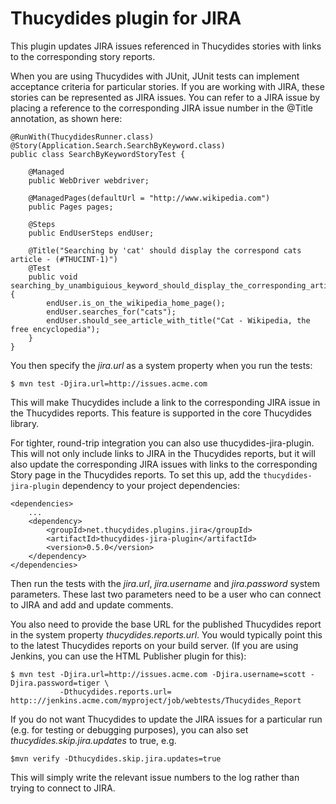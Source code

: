 # Thucydides plugin for JIRA

This plugin updates JIRA issues referenced in Thucydides stories with links to the corresponding story reports.

When you are using Thucydides with JUnit, JUnit tests can implement acceptance criteria for particular stories. If you
are working with JIRA, these stories can be represented as JIRA issues. You can refer to a JIRA issue by placing a
reference to the corresponding JIRA issue number in the @Title annotation, as shown here:

    @RunWith(ThucydidesRunner.class)
    @Story(Application.Search.SearchByKeyword.class)
    public class SearchByKeywordStoryTest {

        @Managed
        public WebDriver webdriver;

        @ManagedPages(defaultUrl = "http://www.wikipedia.com")
        public Pages pages;

        @Steps
        public EndUserSteps endUser;

        @Title("Searching by 'cat' should display the correspond cats article - (#THUCINT-1)")
        @Test
        public void searching_by_unambiguious_keyword_should_display_the_corresponding_article() {
            endUser.is_on_the_wikipedia_home_page();
            endUser.searches_for("cats");
            endUser.should_see_article_with_title("Cat - Wikipedia, the free encyclopedia");
        }
    }

You then specify the *jira.url* as a system property when you run the tests:

    $ mvn test -Djira.url=http://issues.acme.com

This will make Thucydides include a link to the corresponding JIRA issue in the Thucydides reports. This feature is
supported in the core Thucydides library.

For tighter, round-trip integration you can also use thucydides-jira-plugin. This will not only include links to JIRA
in the Thucydides reports, but it will also update the corresponding JIRA issues with links to the corresponding
Story page in the Thucydides reports. To set this up, add the `thucydides-jira-plugin` dependency to your project
dependencies:

    <dependencies>
        ...
        <dependency>
            <groupId>net.thucydides.plugins.jira</groupId>
            <artifactId>thucydides-jira-plugin</artifactId>
            <version>0.5.0</version>
        </dependency>
    </dependencies>

Then run the tests with the *jira.url*, *jira.username* and *jira.password* system parameters. These last two
parameters need to be a user who can connect to JIRA and add and update comments.

You also need to provide the base URL for the published Thucydides report in the system property
*thucydides.reports.url*. You would typically point this to the latest Thucydides reports on your build server.
(If you are using Jenkins, you can use the HTML Publisher plugin for this):

    $ mvn test -Djira.url=http://issues.acme.com -Djira.username=scott -Djira.password=tiger \
               -Dthucydides.reports.url= http:://jenkins.acme.com/myproject/job/webtests/Thucydides_Report

If you do not want Thucydides to update the JIRA issues for a particular run (e.g. for testing or debugging purposes), you can also set *thucydides.skip.jira.updates* to true, e.g.

    $mvn verify -Dthucydides.skip.jira.updates=true

This will simply write the relevant issue numbers to the log rather than trying to connect to JIRA.